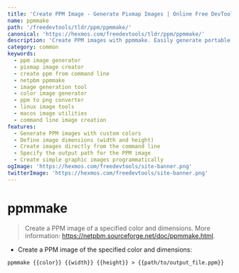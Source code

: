 ```yaml
---
title: 'Create PPM Image - Generate Pixmap Images | Online Free DevTools by Hexmos'
name: ppmmake
path: '/freedevtools/tldr/ppm/ppmmake/'
canonical: 'https://hexmos.com/freedevtools/tldr/ppm/ppmmake/'
description: 'Create PPM images with ppmmake. Easily generate portable pixmap images with specified colors and dimensions. Free online tool, no registration required.'
category: common
keywords:
  - ppm image generator
  - pixmap image creator
  - create ppm from command line
  - netpbm ppmmake
  - image generation tool
  - color image generator
  - ppm to png converter
  - linux image tools
  - macos image utilities
  - command line image creation
features:
  - Generate PPM images with custom colors
  - Define image dimensions (width and height)
  - Create images directly from the command line
  - Specify the output path for the PPM image
  - Create simple graphic images programmatically
ogImage: 'https://hexmos.com/freedevtools/site-banner.png'
twitterImage: 'https://hexmos.com/freedevtools/site-banner.png'
---
```


# ppmmake

> Create a PPM image of a specified color and dimensions.
> More information: <https://netpbm.sourceforge.net/doc/ppmmake.html>.

- Create a PPM image of the specified color and dimensions:

`ppmmake {{color}} {{width}} {{height}} > {{path/to/output_file.ppm}}`
